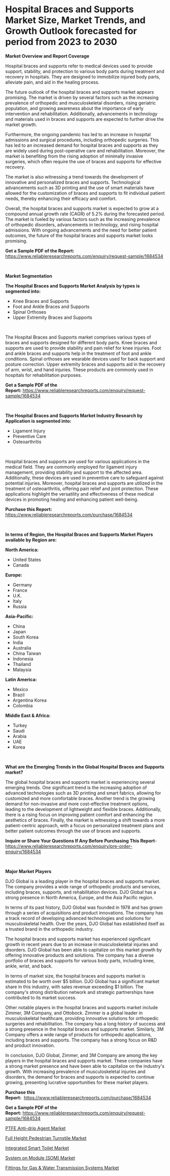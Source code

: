 <p><h1>Hospital Braces and Supports Market Size, Market Trends, and Growth Outlook forecasted for period from 2023 to 2030</h1></p><p><strong>Market Overview and Report Coverage</strong></p>
<p><p>Hospital braces and supports refer to medical devices used to provide support, stability, and protection to various body parts during treatment and recovery in hospitals. They are designed to immobilize injured body parts, alleviate pain, and aid in the healing process.</p><p>The future outlook of the hospital braces and supports market appears promising. The market is driven by several factors such as the increasing prevalence of orthopedic and musculoskeletal disorders, rising geriatric population, and growing awareness about the importance of early intervention and rehabilitation. Additionally, advancements in technology and materials used in braces and supports are expected to further drive the market growth.</p><p>Furthermore, the ongoing pandemic has led to an increase in hospital admissions and surgical procedures, including orthopedic surgeries. This has led to an increased demand for hospital braces and supports as they are widely used during post-operative care and rehabilitation. Moreover, the market is benefiting from the rising adoption of minimally invasive surgeries, which often require the use of braces and supports for effective recovery.</p><p>The market is also witnessing a trend towards the development of innovative and personalized braces and supports. Technological advancements such as 3D printing and the use of smart materials have allowed for the customization of braces and supports to fit individual patient needs, thereby enhancing their efficacy and comfort.</p><p>Overall, the hospital braces and supports market is expected to grow at a compound annual growth rate (CAGR) of 5.2% during the forecasted period. The market is fueled by various factors such as the increasing prevalence of orthopedic disorders, advancements in technology, and rising hospital admissions. With ongoing advancements and the need for better patient outcomes, the future of the hospital braces and supports market looks promising.</p></p>
<p><strong>Get a Sample PDF of the Report:</strong> <a href="https://www.reliableresearchreports.com/enquiry/request-sample/1684534">https://www.reliableresearchreports.com/enquiry/request-sample/1684534</a></p>
<p>&nbsp;</p>
<p><strong>Market Segmentation</strong></p>
<p><strong>The Hospital Braces and Supports Market Analysis by types is segmented into:</strong></p>
<p><ul><li>Knee Braces and Supports</li><li>Foot and Ankle Braces and Supports</li><li>Spinal Orthoses</li><li>Upper Extremity Braces and Supports</li></ul></p>
<p>&nbsp;</p>
<p><p>The Hospital Braces and Supports market comprises various types of braces and supports designed for different body parts. Knee braces and supports are used to provide stability and pain relief for knee injuries. Foot and ankle braces and supports help in the treatment of foot and ankle conditions. Spinal orthoses are wearable devices used for back support and posture correction. Upper extremity braces and supports aid in the recovery of arm, wrist, and hand injuries. These products are commonly used in hospitals for rehabilitation purposes.</p></p>
<p><strong>Get a Sample PDF of the Report:</strong>&nbsp;<a href="https://www.reliableresearchreports.com/enquiry/request-sample/1684534">https://www.reliableresearchreports.com/enquiry/request-sample/1684534</a></p>
<p>&nbsp;</p>
<p><strong>The Hospital Braces and Supports Market Industry Research by Application is segmented into:</strong></p>
<p><ul><li>Ligament Injury</li><li>Preventive Care</li><li>Osteoarthritis</li></ul></p>
<p>&nbsp;</p>
<p><p>Hospital braces and supports are used for various applications in the medical field. They are commonly employed for ligament injury management, providing stability and support to the affected area. Additionally, these devices are used in preventive care to safeguard against potential injuries. Moreover, hospital braces and supports are utilized in the treatment of osteoarthritis, offering pain relief and joint protection. These applications highlight the versatility and effectiveness of these medical devices in promoting healing and enhancing patient well-being.</p></p>
<p><strong>Purchase this Report:</strong>&nbsp; <a href="https://www.reliableresearchreports.com/purchase/1684534">https://www.reliableresearchreports.com/purchase/1684534</a></p>
<p>&nbsp;</p>
<p><strong>In terms of Region, the Hospital Braces and Supports Market Players available by Region are:</strong></p>
<p>
    <p> <strong> North America: </strong>
        <ul>
            <li>United States</li>
            <li>Canada</li>
        </ul>
        </p> 
    <p> <strong> Europe: </strong>
        <ul>
            <li>Germany</li>
            <li>France</li>
            <li>U.K.</li>
            <li>Italy</li>
            <li>Russia</li>
        </ul>
        </p> 
    <p> <strong> Asia-Pacific: </strong>
        <ul>
            <li>China</li>
            <li>Japan</li>
            <li>South Korea</li>
            <li>India</li>
            <li>Australia</li>
            <li>China Taiwan</li>
            <li>Indonesia</li>
            <li>Thailand</li>
            <li>Malaysia</li>
        </ul>
        </p> 
    <p> <strong> Latin America: </strong>
        <ul>
            <li>Mexico</li>
            <li>Brazil</li>
            <li>Argentina Korea</li>
            <li>Colombia</li>
        </ul>
        </p> 
    <p> <strong> Middle East & Africa: </strong>
        <ul>
            <li>Turkey</li>
            <li>Saudi</li>
            <li>Arabia</li>
            <li>UAE</li>
            <li>Korea</li>
        </ul>
    </p>
    </p>
<p>&nbsp;</p>
<p><strong>What are the Emerging Trends in the Global Hospital Braces and Supports market?</strong></p>
<p><p>The global hospital braces and supports market is experiencing several emerging trends. One significant trend is the increasing adoption of advanced technologies such as 3D printing and smart fabrics, allowing for customized and more comfortable braces. Another trend is the growing demand for non-invasive and more cost-effective treatment options, leading to the development of lightweight and flexible braces. Additionally, there is a rising focus on improving patient comfort and enhancing the aesthetics of braces. Finally, the market is witnessing a shift towards a more patient-centric approach, with a focus on personalized treatment plans and better patient outcomes through the use of braces and supports.</p></p>
<p><strong>Inquire or Share Your Questions If Any Before Purchasing This Report</strong>- <a href="https://www.reliableresearchreports.com/enquiry/pre-order-enquiry/1684534">https://www.reliableresearchreports.com/enquiry/pre-order-enquiry/1684534</a></p>
<p>&nbsp;</p>
<p><strong>Major Market Players</strong></p>
<p><p>DJO Global is a leading player in the hospital braces and supports market. The company provides a wide range of orthopedic products and services, including braces, supports, and rehabilitation devices. DJO Global has a strong presence in North America, Europe, and the Asia Pacific region.</p><p>In terms of its past history, DJO Global was founded in 1978 and has grown through a series of acquisitions and product innovations. The company has a track record of developing advanced technologies and solutions for musculoskeletal health. Over the years, DJO Global has established itself as a trusted brand in the orthopedic industry.</p><p>The hospital braces and supports market has experienced significant growth in recent years due to an increase in musculoskeletal injuries and disorders. DJO Global has been able to capitalize on this market growth by offering innovative products and solutions. The company has a diverse portfolio of braces and supports for various body parts, including knee, ankle, wrist, and back.</p><p>In terms of market size, the hospital braces and supports market is estimated to be worth over $5 billion. DJO Global has a significant market share in this industry, with sales revenue exceeding $1 billion. The company's strong distribution network and strategic partnerships have contributed to its market success.</p><p>Other notable players in the hospital braces and supports market include Zimmer, 3M Company, and Ottobock. Zimmer is a global leader in musculoskeletal healthcare, providing innovative solutions for orthopedic surgeries and rehabilitation. The company has a long history of success and a strong presence in the hospital braces and supports market. Similarly, 3M Company offers a wide range of products for orthopedic applications, including braces and supports. The company has a strong focus on R&D and product innovation.</p><p>In conclusion, DJO Global, Zimmer, and 3M Company are among the key players in the hospital braces and supports market. These companies have a strong market presence and have been able to capitalize on the industry's growth. With increasing prevalence of musculoskeletal injuries and disorders, the demand for braces and supports is expected to continue growing, presenting lucrative opportunities for these market players.</p></p>
<p><strong>Purchase this Report:</strong>&nbsp;&nbsp;<a href="https://www.reliableresearchreports.com/purchase/1684534">https://www.reliableresearchreports.com/purchase/1684534</a></p>
<p></p>
<p><strong>Get a Sample PDF of the Report:</strong>&nbsp;<a href="https://www.reliableresearchreports.com/enquiry/request-sample/1684534">https://www.reliableresearchreports.com/enquiry/request-sample/1684534</a></p>
<p><p><a href="https://medium.com/@reportprime03/ptfe-anti-drip-agent-market-trends-forecast-and-competitive-analysis-to-2030-8a80e35490ba">PTFE Anti-drip Agent Market</a></p><p><a href="https://medium.com/@reportprime01/full-height-pedestrian-turnstile-market-the-key-to-successful-business-strategy-forecast-till-2030-77386b08580e">Full Height Pedestrian Turnstile Market</a></p><p><a href="https://www.linkedin.com/pulse/decoding-integrated-smart-toilet-market-deep-dive-latest/">Integrated Smart Toilet Market</a></p><p><a href="https://www.linkedin.com/pulse/system-module-som-market-size-share-global-analysis-report/">System on Module (SOM) Market</a></p><p><a href="https://www.linkedin.com/pulse/fittings-gas-amp-water-transmission-systems-market-size/">Fittings for Gas & Water Transmission Systems Market</a></p></p>